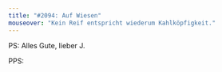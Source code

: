```yaml
---
title: "#2094: Auf Wiesen"
mouseover: "Kein Reif entspricht wiederum Kahlköpfigkeit."
---
```


PS:
Alles Gute, lieber J.

PPS:
